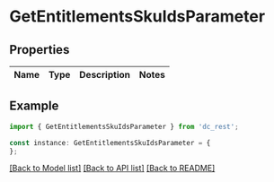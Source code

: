 # GetEntitlementsSkuIdsParameter


## Properties

Name | Type | Description | Notes
------------ | ------------- | ------------- | -------------

## Example

```typescript
import { GetEntitlementsSkuIdsParameter } from 'dc_rest';

const instance: GetEntitlementsSkuIdsParameter = {
};
```

[[Back to Model list]](../README.md#documentation-for-models) [[Back to API list]](../README.md#documentation-for-api-endpoints) [[Back to README]](../README.md)
